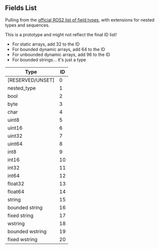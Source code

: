 ## Fields List

Pulling from the [official ROS2 list of field types](https://docs.ros.org/en/rolling/Concepts/About-ROS-Interfaces.html#field-types), with extensions for nested types and sequences.

This is a prototype and might not reflect the final ID list!

- For static arrays, add 32 to the ID
- For bounded dynamic arrays, add 64 to the ID
- For unbounded dynamic arrays, add 96 to the ID
- For bounded strings... it's just a type

| Type             | ID   |
| ---------------- | ---- |
| [RESERVED/UNSET] | 0    |
| nested_type      | 1    |
| bool             | 2    |
| byte             | 3    |
| char             | 4    |
| uint8            | 5    |
| uint16           | 6    |
| uint32           | 7    |
| uint64           | 8    |
| int8             | 9    |
| int16            | 10   |
| int32            | 11   |
| int64            | 12   |
| float32          | 13   |
| float64          | 14   |
| string           | 15   |
| bounded string   | 16   |
| fixed string     | 17   |
| wstring          | 18   |
| bounded wstring  | 19   |
| fixed wstring    | 20   |


